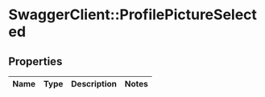 # SwaggerClient::ProfilePictureSelected

## Properties
Name | Type | Description | Notes
------------ | ------------- | ------------- | -------------


